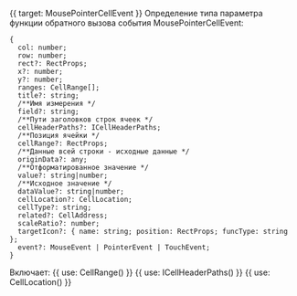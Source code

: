{{ target: MousePointerCellEvent }}
Определение типа параметра функции обратного вызова события MousePointerCellEvent:

```
{
  col: number;
  row: number;
  rect?: RectProps;
  x?: number;
  y?: number;
  ranges: CellRange[];
  title?: string;
  /**Имя измерения */
  field?: string;
  /**Пути заголовков строк ячеек */
  cellHeaderPaths?: ICellHeaderPaths;
  /**Позиция ячейки */
  cellRange?: RectProps;
  /**Данные всей строки - исходные данные */
  originData?: any;
  /**Отформатированное значение */
  value?: string|number;
  /**Исходное значение */
  dataValue?: string|number;
  cellLocation?: CellLocation;
  cellType?: string;
  related?: CellAddress;
  scaleRatio?: number;
  targetIcon?: { name: string; position: RectProps; funcType: string };
  event?: MouseEvent | PointerEvent | TouchEvent;
}

```

Включает:
{{ use: CellRange() }}
{{ use: ICellHeaderPaths() }}
{{ use: CellLocation() }}